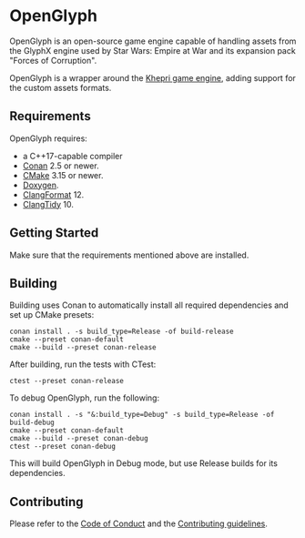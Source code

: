 # OpenGlyph

OpenGlyph is an open-source game engine capable of handling assets from the GlyphX engine used by Star Wars: Empire at War and its expansion pack "Forces of Corruption".

OpenGlyph is a wrapper around the [Khepri game engine](https://github.com/KhepriEngine), adding support for the custom assets formats.

## Requirements

OpenGlyph requires:

* a C++17-capable compiler
* [Conan](https://conan.io/) 2.5 or newer.
* [CMake](https://cmake.org/) 3.15 or newer.
* [Doxygen](https://www.doxygen.nl/).
* [ClangFormat](https://clang.llvm.org/docs/ClangFormat.html) 12.
* [ClangTidy](https://clang.llvm.org/extra/clang-tidy/) 10.

## Getting Started

Make sure that the requirements mentioned above are installed.

## Building

Building uses Conan to automatically install all required dependencies and set up CMake presets:
```
conan install . -s build_type=Release -of build-release
cmake --preset conan-default
cmake --build --preset conan-release
```

After building, run the tests with CTest:
```
ctest --preset conan-release
```

To debug OpenGlyph, run the following:
```
conan install . -s "&:build_type=Debug" -s build_type=Release -of build-debug
cmake --preset conan-default
cmake --build --preset conan-debug
ctest --preset conan-debug
```
This will build OpenGlyph in Debug mode, but use Release builds for its dependencies.

## Contributing
Please refer to the [Code of Conduct](CODE_OF_CONDUCT.md) and the [Contributing guidelines](CONTRIBUTING.md).
